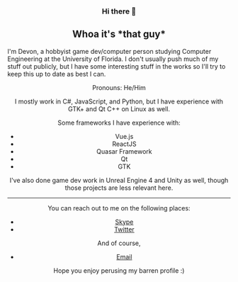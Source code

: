 <span style="text-align: center">
  <h3> Hi there 👋</h3>
  </span>

<span align="center">
  <h2> Whoa it's *that guy* </h2>
I'm Devon, a hobbyist game dev/computer person studying Computer Engineering at the University of Florida.
I don't usually push much of my stuff out publicly, but I have some interesting stuff in the works so I'll try to keep this
up to date as best I can.

Pronouns: He/Him 

I mostly work in C#, JavaScript, and Python, but I have experience with GTK+ and Qt C++ on Linux as well.

Some frameworks I have experience with:
- Vue.js
- ReactJS
- Quasar Framework
- Qt
- GTK

I've also done game dev work in Unreal Engine 4 and Unity as well, though those projects are less relevant here.

<hr>

You can reach out to me on the following places:
- <a href="skype:live:devon.stettler">Skype</a>
- <a  href="https://twitter.com/@deevonstutter">Twitter</a>

And of course, 
- <a href="mailto:deevonstutter@gmail.com">Email</a>

Hope you enjoy perusing my barren profile :)
</span>
<!--
**deevonstutter/deevonstutter** is a ✨ _special_ ✨ repository because its `README.md` (this file) appears on your GitHub profile.

Here are some ideas to get you started:

- 🔭 I’m currently working on ...
- 🌱 I’m currently learning ...
- 👯 I’m looking to collaborate on ...
- 🤔 I’m looking for help with ...
- 💬 Ask me about ...
- 📫 How to reach me: ...
- 😄 Pronouns: ...
- ⚡ Fun fact: ...
-->

